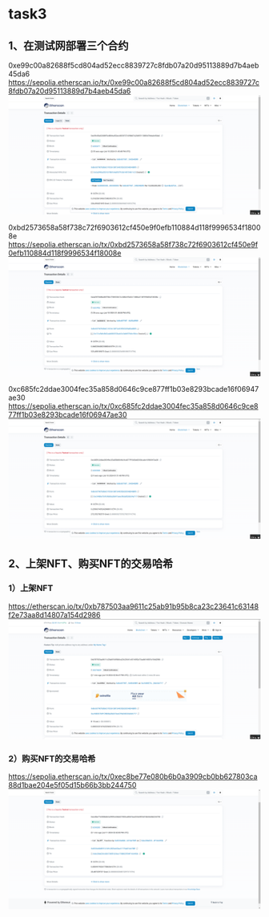 # task3
## 1、在测试网部署三个合约
0xe99c00a82688f5cd804ad52ecc8839727c8fdb07a20d95113889d7b4aeb45da6
https://sepolia.etherscan.io/tx/0xe99c00a82688f5cd804ad52ecc8839727c8fdb07a20d95113889d7b4aeb45da6
![alt text](image-1.png)

0xbd2573658a58f738c72f6903612cf450e9f0efb110884d118f9996534f18008e
https://sepolia.etherscan.io/tx/0xbd2573658a58f738c72f6903612cf450e9f0efb110884d118f9996534f18008e
![alt text](image.png)


0xc685fc2ddae3004fec35a858d0646c9ce877ff1b03e8293bcade16f06947ae30
https://sepolia.etherscan.io/tx/0xc685fc2ddae3004fec35a858d0646c9ce877ff1b03e8293bcade16f06947ae30
![alt text](image-2.png)

## 2、上架NFT、购买NFT的交易哈希
### 1）上架NFT
https://etherscan.io/tx/0xb787503aa9611c25ab91b95b8ca23c23641c63148f2e73aa8d14807a154d2986
![alt text](image-3.png)

### 2）购买NFT的交易哈希
https://sepolia.etherscan.io/tx/0xec8be77e080b6b0a3909cb0bb627803ca88d1bae204e5f05d15b66b3bb244750
![alt text](image-4.png)